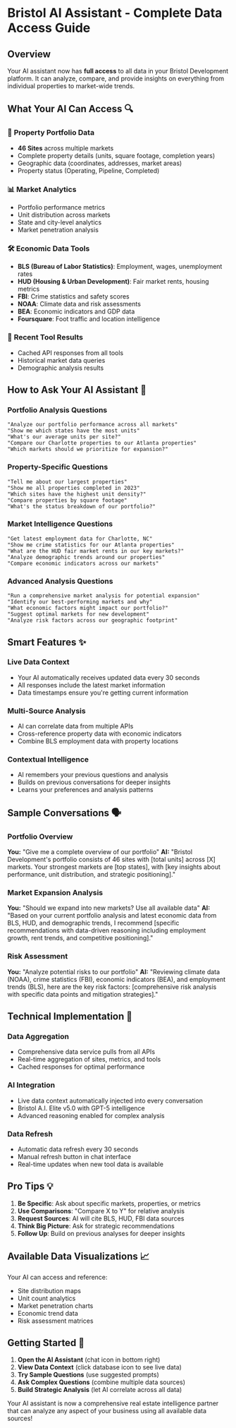 # Bristol AI Assistant - Complete Data Access Guide

## Overview
Your AI assistant now has **full access** to all data in your Bristol Development platform. It can analyze, compare, and provide insights on everything from individual properties to market-wide trends.

## What Your AI Can Access 🔍

### 🏢 **Property Portfolio Data**
- **46 Sites** across multiple markets
- Complete property details (units, square footage, completion years)
- Geographic data (coordinates, addresses, market areas)
- Property status (Operating, Pipeline, Completed)

### 📊 **Market Analytics**
- Portfolio performance metrics
- Unit distribution across markets
- State and city-level analytics
- Market penetration analysis

### 🛠️ **Economic Data Tools**
- **BLS (Bureau of Labor Statistics)**: Employment, wages, unemployment rates
- **HUD (Housing & Urban Development)**: Fair market rents, housing metrics
- **FBI**: Crime statistics and safety scores
- **NOAA**: Climate data and risk assessments
- **BEA**: Economic indicators and GDP data
- **Foursquare**: Foot traffic and location intelligence

### 🎯 **Recent Tool Results**
- Cached API responses from all tools
- Historical market data queries
- Demographic analysis results

## How to Ask Your AI Assistant 💬

### **Portfolio Analysis Questions**
```
"Analyze our portfolio performance across all markets"
"Show me which states have the most units"
"What's our average units per site?"
"Compare our Charlotte properties to our Atlanta properties"
"Which markets should we prioritize for expansion?"
```

### **Property-Specific Questions**
```
"Tell me about our largest properties"
"Show me all properties completed in 2023"
"Which sites have the highest unit density?"
"Compare properties by square footage"
"What's the status breakdown of our portfolio?"
```

### **Market Intelligence Questions**
```
"Get latest employment data for Charlotte, NC"
"Show me crime statistics for our Atlanta properties"
"What are the HUD fair market rents in our key markets?"
"Analyze demographic trends around our properties"
"Compare economic indicators across our markets"
```

### **Advanced Analysis Questions**
```
"Run a comprehensive market analysis for potential expansion"
"Identify our best-performing markets and why"
"What economic factors might impact our portfolio?"
"Suggest optimal markets for new development"
"Analyze risk factors across our geographic footprint"
```

## Smart Features ✨

### **Live Data Context**
- Your AI automatically receives updated data every 30 seconds
- All responses include the latest market information
- Data timestamps ensure you're getting current information

### **Multi-Source Analysis**
- AI can correlate data from multiple APIs
- Cross-reference property data with economic indicators
- Combine BLS employment data with property locations

### **Contextual Intelligence**
- AI remembers your previous questions and analysis
- Builds on previous conversations for deeper insights
- Learns your preferences and analysis patterns

## Sample Conversations 🗣️

### **Portfolio Overview**
**You:** "Give me a complete overview of our portfolio"
**AI:** "Bristol Development's portfolio consists of 46 sites with [total units] across [X] markets. Your strongest markets are [top states], with [key insights about performance, unit distribution, and strategic positioning]."

### **Market Expansion Analysis**
**You:** "Should we expand into new markets? Use all available data"
**AI:** "Based on your current portfolio analysis and latest economic data from BLS, HUD, and demographic trends, I recommend [specific recommendations with data-driven reasoning including employment growth, rent trends, and competitive positioning]."

### **Risk Assessment**
**You:** "Analyze potential risks to our portfolio"
**AI:** "Reviewing climate data (NOAA), crime statistics (FBI), economic indicators (BEA), and employment trends (BLS), here are the key risk factors: [comprehensive risk analysis with specific data points and mitigation strategies]."

## Technical Implementation 🔧

### **Data Aggregation**
- Comprehensive data service pulls from all APIs
- Real-time aggregation of sites, metrics, and tools
- Cached responses for optimal performance

### **AI Integration**
- Live data context automatically injected into every conversation
- Bristol A.I. Elite v5.0 with GPT-5 intelligence
- Advanced reasoning enabled for complex analysis

### **Data Refresh**
- Automatic data refresh every 30 seconds
- Manual refresh button in chat interface
- Real-time updates when new tool data is available

## Pro Tips 💡

1. **Be Specific**: Ask about specific markets, properties, or metrics
2. **Use Comparisons**: "Compare X to Y" for relative analysis
3. **Request Sources**: AI will cite BLS, HUD, FBI data sources
4. **Think Big Picture**: Ask for strategic recommendations
5. **Follow Up**: Build on previous analyses for deeper insights

## Available Data Visualizations 📈

Your AI can access and reference:
- Site distribution maps
- Unit count analytics
- Market penetration charts
- Economic trend data
- Risk assessment matrices

## Getting Started 🚀

1. **Open the AI Assistant** (chat icon in bottom right)
2. **View Data Context** (click database icon to see live data)
3. **Try Sample Questions** (use suggested prompts)
4. **Ask Complex Questions** (combine multiple data sources)
5. **Build Strategic Analysis** (let AI correlate across all data)

Your AI assistant is now a comprehensive real estate intelligence partner that can analyze any aspect of your business using all available data sources!